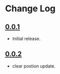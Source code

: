 # Change Log

## [0.0.1](https://github.com/neo1125/NumberPad/releases/tag/0.0.1)
* Initial release.

## [0.0.2](https://github.com/neo1125/NumberPad/releases/tag/0.0.2)
* clear postion update.
